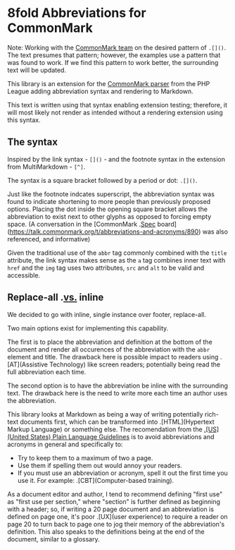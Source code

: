 # 8fold Abbreviations for CommonMark

Note: Working with the [CommonMark team](https://github.com/thephpleague/commonmark) on the desired pattern of `.[]()`. The text presumes that pattern; however, the examples use a pattern that was found to work. If we find this pattern to work better, the surrounding text will be updated.

This library is an extension for the [CommonMark parser](https://github.com/thephpleague/commonmark) from the PHP League adding abbreviation syntax and rendering to Markdown.

This text is written using that syntax enabling extension testing; therefore, it will most likely not render as intended without a rendering extension using this syntax.

## The syntax

Inspired by the link syntax - `[]()` - and the footnote syntax in the extension from MultiMarkdown - `[^]`.

The syntax is a square bracket followed by a period or dot: `.[]()`.

Just like the footnote indcates superscript, the abbreviation syntax was found to indicate shortening to more people than previously proposed options. Placing the dot inside the opening square bracket allows the abbreviation to exist next to other glyphs as opposed to forcing empty space. (A conversation in the [CommonMark .[Spec](Specification) board](https://talk.commonmark.org/t/abbreviations-and-acronyms/890) was also referenced, and informative)

Given the traditional use of the `abbr` tag commonly combined with the `title` attribute, the link syntax makes sense as the `a` tag combines inner text with `href` and the `img` tag uses two attributes, `src` and `alt` to be valid and accessible.

## Replace-all .[vs.](versus) inline

We decided to go with inline, single instance over footer, replace-all.

Two main options exist for implementing this capability.

The first is to place the abbreviation and definition at the bottom of the document and render all occurences of the abbreviation with the `abbr` element and title. The drawback here is possible impact to readers using .[AT](Assistive Technology) like screen readers; potentially being read the full abbreviation each time.

The second option is to have the abbreviation be inline with the surrounding text. The drawback here is the need to write more each time an author uses the abbreviation.

This library looks at Markdown as being a way of writing potentially rich-text documents first, which can be transformed into .[HTML](Hypertext Markup Language) or something else. The recomendation from the [.[US](United States) Plain Language Guidelines](https://plainlanguage.gov/resources/articles/keep-it-jargon-free/) is to avoid abbreviations and acronyms in general and specifically to:

- Try to keep them to a maximum of two a page.
- Use them if spelling them out would annoy your readers.
- If you must use an abbreviation or acronym, spell it out the first time you use it. For example: .[CBT](Computer-based training).

As a document editor and author, I tend to recommend defining "first use" as "first use per section," where "section" is further defined as beginning with a header; so, if writing a 20 page document and an abbreviation is defined on page one, it's poor .[UX](user experience) to require a reader on page 20 to turn back to page one to jog their memory of the abbreviation's definition. This also speaks to the definitions being at the end of the document, similar to a glossary.
